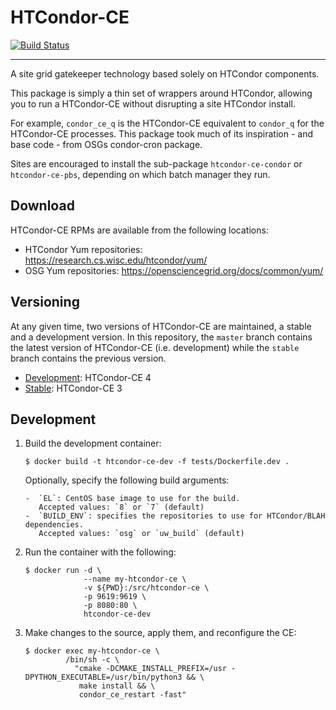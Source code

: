 HTCondor-CE
===========

[![Build Status](https://travis-ci.org/htcondor/htcondor-ce.svg?branch=master)](https://travis-ci.org/htcondor/htcondor-ce)

---

A site grid gatekeeper technology based solely on HTCondor components.

This package is simply a thin set of wrappers around HTCondor, allowing you to
run a HTCondor-CE without disrupting a site HTCondor install.

For example, `condor_ce_q` is the HTCondor-CE equivalent to `condor_q` for the
HTCondor-CE processes.  This package took much of its inspiration - and base 
code - from OSGs condor-cron package.

Sites are encouraged to install the sub-package `htcondor-ce-condor` or
`htcondor-ce-pbs`, depending on which batch manager they run.

Download
--------

HTCondor-CE RPMs are available from the following locations:

- HTCondor Yum repositories: https://research.cs.wisc.edu/htcondor/yum/
- OSG Yum repositories: https://opensciencegrid.org/docs/common/yum/

Versioning
----------

At any given time, two versions of HTCondor-CE are maintained, a stable and a development version.
In this repository, the `master` branch contains the latest version of HTCondor-CE (i.e. development) while the `stable`
branch contains the previous version.

- [Development](https://htcondor-ce.readthedocs.io/en/latest/): HTCondor-CE 4
- [Stable](https://htcondor-ce.readthedocs.io/en/stable/): HTCondor-CE 3

Development
-----------

1.  Build the development container:

        $ docker build -t htcondor-ce-dev -f tests/Dockerfile.dev .

    Optionally, specify the following build arguments:

        -  `EL`: CentOS base image to use for the build.
           Accepted values: `8` or `7` (default)
        -  `BUILD_ENV`: specifies the repositories to use for HTCondor/BLAH dependencies.
           Accepted values: `osg` or `uw_build` (default)

2.  Run the container with the following:

        $ docker run -d \
                     --name my-htcondor-ce \
                     -v ${PWD}:/src/htcondor-ce \
                     -p 9619:9619 \
                     -p 8080:80 \
                     htcondor-ce-dev

3.  Make changes to the source, apply them, and reconfigure the CE:

        $ docker exec my-htcondor-ce \
                 /bin/sh -c \
                   "cmake -DCMAKE_INSTALL_PREFIX=/usr -DPYTHON_EXECUTABLE=/usr/bin/python3 && \
                    make install && \
                    condor_ce_restart -fast"
